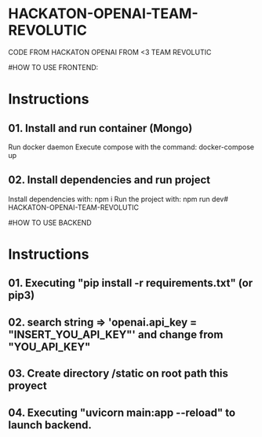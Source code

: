 # HACKATON-OPENAI-TEAM-REVOLUTIC
CODE FROM HACKATON OPENAI FROM &lt;3 TEAM REVOLUTIC


#HOW TO USE FRONTEND:

# Instructions
## 01. Install and run container (Mongo)
Run docker daemon
Execute compose with the command: docker-compose up

## 02. Install dependencies and run project
Install dependencies with: npm i
Run the project with: npm run dev# HACKATON-OPENAI-TEAM-REVOLUTIC


#HOW TO USE BACKEND

# Instructions
## 01. Executing "pip install -r requirements.txt" (or pip3)
## 02. search string => 'openai.api_key  = "INSERT_YOU_API_KEY"' and change from "YOU_API_KEY"
## 03. Create directory /static on root path this proyect
## 04. Executing "uvicorn main:app --reload" to launch backend.

